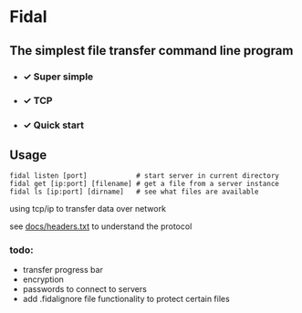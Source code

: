# Fidal

## The simplest file transfer command line program

- ### &check; Super simple
- ### &check; TCP
- ### &check; Quick start

## Usage
```shell
fidal listen [port]            # start server in current directory
fidal get [ip:port] [filename] # get a file from a server instance
fidal ls [ip:port] [dirname]   # see what files are available
```

using tcp/ip to transfer data over network

see [docs/headers.txt](docs/headers.txt) to understand the protocol

### todo:

- transfer progress bar
- encryption
- passwords to connect to servers
- add .fidalignore file functionality to protect certain files
